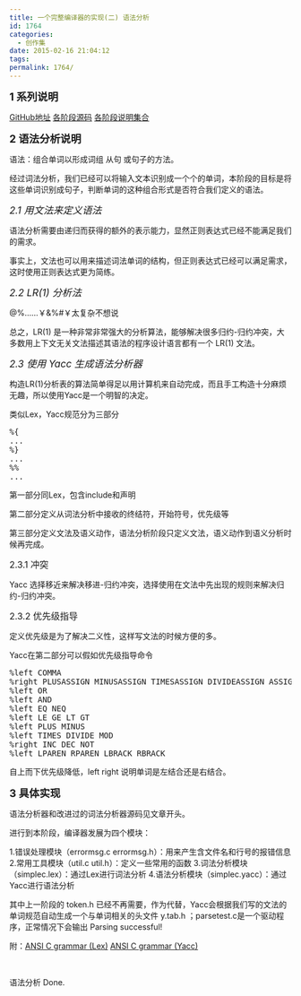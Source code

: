 ```yaml
---
title: 一个完整编译器的实现(二) 语法分析
id: 1764
categories:
  - 创作集
date: 2015-02-16 21:04:12
tags:
permalink: 1764/
---
```


**<span style="font-size: 14pt;">1 系列说明</span>**

[GitHub地址](https://github.com/DIYgod/Compiler) [各阶段源码](http://www.anotherhome.net/file/compiler/) [各阶段说明集合](http://www.anotherhome.net/1751)

**<span style="font-size: 14pt;">2 语法分析说明</span>**

语法：组合单词以形成词组 从句 或句子的方法。

经过词法分析，我们已经可以将输入文本识别成一个个的单词，本阶段的目标是将这些单词识别成句子，判断单词的这种组合形式是否符合我们定义的语法。

_<span style="font-size: 13pt;">2.1 用文法来定义语法</span>_

语法分析需要由递归而获得的额外的表示能力，显然正则表达式已经不能满足我们的需求。

事实上，文法也可以用来描述词法单词的结构，但正则表达式已经可以满足需求，这时使用正则表达式更为简练。

_<span style="font-size: 13pt;">2.2 LR(1) 分析法</span>_

@%……￥&amp;%#￥太复杂不想说

总之，LR(1) 是一种非常非常强大的分析算法，能够解决很多归约-归约冲突，大多数用上下文无关文法描述其语法的程序设计语言都有一个 LR(1) 文法。<!--more-->

_<span style="font-size: 13pt;">2.3 使用 Yacc 生成语法分析器</span>_

构造LR(1)分析表的算法简单得足以用计算机来自动完成，而且手工构造十分麻烦无趣，所以使用Yacc是一个明智的决定。

类似Lex，Yacc规范分为三部分
<pre class="lang:default decode:true ">%{
...
%}
...
%%
...</pre>
第一部分同Lex，包含include和声明

第二部分定义从词法分析中接收的终结符，开始符号，优先级等

第三部分定义文法及语义动作，语法分析阶段只定义文法，语义动作到语义分析时候再完成。

<span style="font-size: 12pt;">2.3.1 冲突</span>

Yacc 选择移近来解决移进-归约冲突，选择使用在文法中先出现的规则来解决归约-归约冲突。

<span style="font-size: 12pt;">2.3.2 优先级指导</span>

定义优先级是为了解决二义性，这样写文法的时候方便的多。

Yacc在第二部分可以假如优先级指导命令
<pre>%left COMMA
%right PLUSASSIGN MINUSASSIGN TIMESASSIGN DIVIDEASSIGN ASSIGN
%left OR
%left AND
%left EQ NEQ
%left LE GE LT GT
%left PLUS MINUS
%left TIMES DIVIDE MOD
%right INC DEC NOT
%left LPAREN RPAREN LBRACK RBRACK</pre>
自上而下优先级降低，left right 说明单词是左结合还是右结合。

<span style="font-size: 14pt;">**3 具体实现**</span>

语法分析器和改进过的词法分析器源码见文章开头。

进行到本阶段，编译器发展为四个模块：

1.错误处理模块（errormsg.c errormsg.h）：用来产生含文件名和行号的报错信息
2.常用工具模块（util.c util.h）：定义一些常用的函数
3.词法分析模块（simplec.lex）：通过Lex进行词法分析
4.语法分析模块（simplec.yacc）：通过Yacc进行语法分析

其中上一阶段的 token.h 已经不再需要，作为代替，Yacc会根据我们写的文法的单词规范自动生成一个与单词相关的头文件 y.tab.h ；parsetest.c是一个驱动程序，正常情况下会输出 Parsing successful!

附：[ANSI C grammar (Lex)](http://www.lysator.liu.se/c/ANSI-C-grammar-l.html) [ANSI C grammar (Yacc)](http://www.lysator.liu.se/c/ANSI-C-grammar-y.html)

&nbsp;

语法分析 Done.